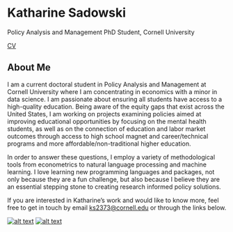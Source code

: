 # Katharine Sadowski

Policy Analysis and Management PhD Student, Cornell University 

[CV](https://cfadmin.human.cornell.edu/FAR/uploads/webcv/ks2373_webcv_F7BEB205-F08E-410F-B69F-0EA0A202FF0F.pdf) 

## About Me

I am a current doctoral student in Policy Analysis and Management at Cornell University where I am concentrating in economics with a minor in data science. I am passionate about ensuring all students have access to a high-quality education. Being aware of the equity gaps that exist across the United States, I am working on projects examining policies aimed at improving educational opportunities by focusing on the mental health students, as well as on the connection of education and labor market outcomes through access to high school magnet and career/technical programs and more affordable/non-traditional higher education. 

In order to answer these questions, I employ a variety of methodological tools from econometrics to natural language processing and machine learning. I love learning new programming languages and packages, not only because they are a fun challenge, but also because I believe they are an essential stepping stone to creating research informed policy solutions. 

If you are interested in Katharine’s work and would like to know more, feel free to get in touch by email ks2373@cornell.edu or through the links below. 

<!-- display the social media buttons in your README (credit: carlsednaoui/gitsocial) -->

[![alt text][1.1]][1]
[![alt text][2.1]][2]


<!-- links to social media icons -->
<!-- no need to change these -->

<!-- icons with padding -->

[1.1]: http://i.imgur.com/tXSoThF.png (twitter icon with padding)
[2.1]: http://i.imgur.com/0o48UoR.png (github icon with padding)

<!-- icons without padding -->

[1.2]: http://i.imgur.com/wWzX9uB.png (twitter icon without padding)
[2.2]: http://i.imgur.com/9I6NRUm.png (github icon without padding)


<!-- links to your social media accounts -->
<!-- update these accordingly -->

[1]: http://www.twitter.com/kcsadow
[2]: http://www.github.com/kcsadow
